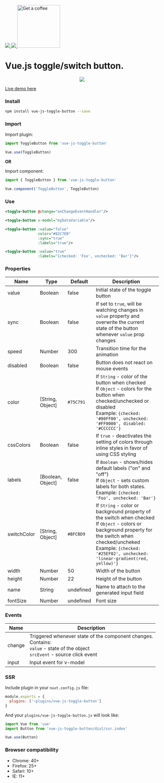 <a href="https://badge.fury.io/js/vue-js-toggle-button">
  <img src="https://badge.fury.io/js/vue-js-toggle-button.svg">
</a>

<a href="https://www.npmjs.com/package/vue-js-toggle-button">
  <img src="https://img.shields.io/npm/dm/vue-js-toggle-button.svg">
</a>

<a href="https://www.buymeacoffee.com/yev" target="_blank">
  <img
       width="140"
       alt="Get a coffee"
       src="https://user-images.githubusercontent.com/1577802/36840220-21beb89c-1d3c-11e8-98a4-45fc334842cf.png">
</a>

# Vue.js toggle/switch button.
<p align="center">
  <img src="http://i.imgur.com/a2Hf7pm.png">
</p>

[Live demo here](http://vue-js-toggle-button.yev.io/)

### Install

```bash
npm install vue-js-toggle-button --save
```

### Import

Import plugin:

```javascript
import ToggleButton from 'vue-js-toggle-button'

Vue.use(ToggleButton)
```
**OR**

Import component:

```javascript
import { ToggleButton } from 'vue-js-toggle-button'

Vue.component('ToggleButton', ToggleButton)
```

### Use

```xml
<toggle-button @change="onChangeEventHandler"/>

<toggle-button v-model="myDataVariable"/>

<toggle-button :value="false"
               color="#82C7EB"
               :sync="true"
               :labels="true"/>

<toggle-button :value="true"
               :labels="{checked: 'Foo', unchecked: 'Bar'}"/>
```

### Properties

| Name            | Type              | Default     | Description                        |
| ---             | ---               | ---         | ---                                |
| value           | Boolean           | false       | Initial state of the toggle button |
| sync            | Boolean           | false       | If set to `true`, will be watching changes in `value` property and overwrite the current state of the button whenever `value` prop changes |
| speed           | Number            | 300        | Transition time for the animation   |
| disabled        | Boolean           | false      | Button does not react on mouse events |
| color           | [String, Object]  | `#75C791`  | If `String` - color of the button when checked <br>If `Object` - colors for the button when checked/unchecked or disabled<br>Example: `{checked: '#00FF00', unchecked: '#FF0000', disabled: '#CCCCCC'}`  |
| cssColors       | Boolean           | false      | If `true` - deactivates the setting of colors through inline styles in favor of using CSS styling |
| labels          | [Boolean, Object] | false      | If `Boolean` - shows/hides default labels ("on" and "off") <br>If `Object` - sets custom labels for both states. <br>Example: `{checked: 'Foo', unchecked: 'Bar'}`   |
| switchColor     | [String, Object]  | `#BFCBD9`  | If `String` - color or background property of the switch when checked <br>If `Object` - colors or background property for the switch when checked/uncheked <br>Example: `{checked: '#25EF02', unchecked: 'linear-gradient(red, yellow)'}`   |
| width           | Number            | 50         | Width of the button |
| height          | Number            | 22         | Height of the button |
| name            | String            | undefined  | Name to attach to the generated input field |
| fontSize        | Number            | undefined  | Font size |

### Events

| Name   | Description              |
| ---    | ---                      |
| change | Triggered whenever state of the component changes. <br>Contains: <br>`value` - state of the object <br>`srcEvent` - source click event |
| input  | Input event for v-model |

### SSR

Include plugin in your `nuxt.config.js` file:

```javascript
module.exports = {
  plugins: ['~plugins/vue-js-toggle-button']
}
```

And your `plugins/vue-js-toggle-button.js` will look like:

```javascript
import Vue from 'vue'
import Button from 'vue-js-toggle-button/dist/ssr.index'

Vue.use(Button)
```

### Browser compatibility

* Chrome: 40+
* Firefox: 25+
* Safari: 10+
* IE: 11+


